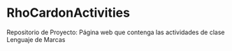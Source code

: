 # RhoCardonActivities
Repositorio de Proyecto: Página web que contenga las actividades de clase Lenguaje de Marcas
